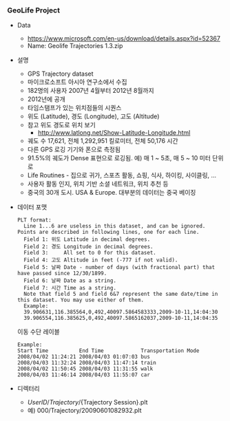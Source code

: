 ### GeoLife Project
* Data
    * https://www.microsoft.com/en-us/download/details.aspx?id=52367
    * Name: Geolife Trajectories 1.3.zip
* 설명
    * GPS Trajectory dataset
    * 마이크로소프트 아시아 연구소에서 수집
    * 182명의 사용자 2007년 4월부터 2012년 8월까지
    * 2012년에 공개
    * 타임스탬프가 있는 위치점들의 시퀀스
    * 위도 (Latitude), 경도 (Longitude), 고도 (Altitude)
    * 참고 위도 경도로 위치 보기
        * http://www.latlong.net/Show-Latitude-Longitude.html
    * 궤도 수 17,621, 전체 1,292,951 킬로미터, 전체 50,176 시간
    * 다른 GPS 로깅 기기와 폰으로 측정됨
    * 91.5%의 궤도가 Dense 표현으로 로깅됨. 예) 매 1 ~ 5초, 매 5 ~ 10 미터 단위로
    * Life Routines - 집으로 귀가, 스포츠 활동, 쇼핑, 식사, 하이킹, 사이클링, ...
    * 사용자 활동 인지, 위치 기반 소셜 네트워크, 위치 추천 등
    * 중국의 30개 도시. USA & Europe. 대부분의 데이터는 중국 베이징
* 데이터 포맷

    ```
    PLT format:
      Line 1...6 are useless in this dataset, and can be ignored. Points are described in following lines, one for each line.
      Field 1: 위도 Latitude in decimal degrees.
      Field 2: 경도 Longitude in decimal degrees.
      Field 3:     All set to 0 for this dataset.
      Field 4: 고도 Altitude in feet (-777 if not valid).
      Field 5: 날짜 Date - number of days (with fractional part) that have passed since 12/30/1899.
      Field 6: 날짜 Date as a string.
      Field 7: 시간 Time as a string.
      Note that field 5 and field 6&7 represent the same date/time in this dataset. You may use either of them.
      Example:
      39.906631,116.385564,0,492,40097.5864583333,2009-10-11,14:04:30
      39.906554,116.385625,0,492,40097.5865162037,2009-10-11,14:04:35
    ```
    이동 수단 레이블
    ```
    Example:
    Start Time          End Time            Transportation Mode
    2008/04/02 11:24:21 2008/04/03 01:07:03 bus
    2008/04/03 11:32:24 2008/04/03 11:47:14 train
    2008/04/02 11:50:45 2008/04/03 11:31:55 walk
    2008/04/03 11:46:14 2008/04/03 11:55:07 car
    ```
* 디렉터리
    * ${User ID}/Trajectory/${Trajectory Session}.plt
    * 예) 000/Trajectory/20090601082932.plt